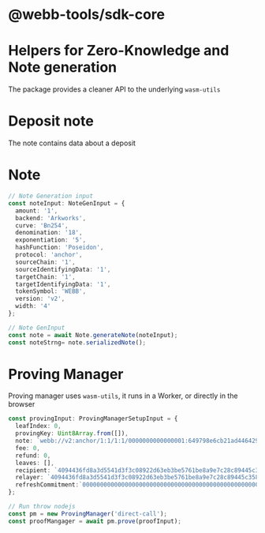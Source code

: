 # @webb-tools/sdk-core

#  Helpers for Zero-Knowledge and Note generation
The package provides a cleaner API to the underlying `wasm-utils`

# Deposit note
The note contains data about a deposit

# Note
```ts
// Note Generation input
const noteInput: NoteGenInput = {
  amount: '1',
  backend: 'Arkworks',
  curve: 'Bn254',
  denomination: '18',
  exponentiation: '5',
  hashFunction: 'Poseidon',
  protocol: 'anchor',
  sourceChain: '1',
  sourceIdentifyingData: '1',
  targetChain: '1',
  targetIdentifyingData: '1',
  tokenSymbol: 'WEBB',
  version: 'v2',
  width: '4'
};

// Note GenInput
const note = await Note.generateNote(noteInput);
const noteStrng= note.serializedNote();
```

# Proving Manager
Proving manager uses `wasm-utils`, it runs in a Worker, or directly in the browser
```ts
const provingInput: ProvingManagerSetupInput = {
  leafIndex: 0,
  provingKey: Uint8Array.from([]),
  note: `webb://v2:anchor/1:1/1:1/0000000000000001:649798e6cb21ad4464294ef150085838217909d2438b06cbc0d52268033d901f:da82797e42c49c00d642a02ca9ef89db3b723c17c59d3a9e07b6a7cd8e356719/?curve=Bn254&width=4&exp=5&hf=Poseidon&backend=Arkworks&token=WEBB&denom=18&amount=1`,
  fee: 0,
  refund: 0,
  leaves: [],
  recipient: `4094436fd8a3d5541d3f3c08922d63eb3be5761be8a9e7c28c89445c358cb669`,
  relayer: `4094436fd8a3d5541d3f3c08922d63eb3be5761be8a9e7c28c89445c358cb669`,
  refreshCommitment:`0000000000000000000000000000000000000000000000000000000000000000`
};

// Run throw nodejs
const pm = new ProvingManager('direct-call');
const proofMangager = await pm.prove(proofInput);
```
